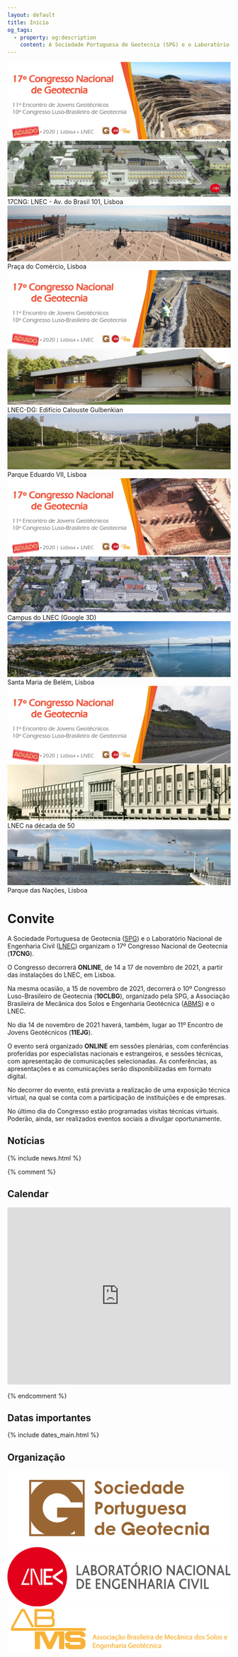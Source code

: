 ```yaml
---
layout: default
title: Início
og_tags:
  - property: og:description
    content: A Sociedade Portuguesa de Geotecnia (SPG) e o Laboratório Nacional de Engenharia Civil (LNEC) têm a honra de o convidar para o XVII Congresso Nacional de Geotecnia (17CNG), a realizar-se ONLINE de 14 a 17 de novembro de 2021, a partir do Centro de Congressos do Laboratório Nacional de Engenharia Civil.
---
```


<!--  Camera JS with Required jQuery Easing Plugin-->

<script src="{{ site.baseurl }}/js/easing.min.js" type="text/javascript"></script>

<!-- Bootstrap Js -->
<script src="{{ site.baseurl }}/js/bootstrap.min.js" type="text/javascript"></script>

<link href="{{ site.baseurl }}/css/camera.css" rel="stylesheet">
<script src="{{ site.baseurl }}/js/camera.min.js"></script>


<div class="containerwrap">
        <!--Camera Slide-->    
         <div class="camera_wrap">                  
            <div data-src="images/headers/headers_1.png">
                <img src="images/headers/headers_1.png">
            </div>                       
            <div data-src="images/headers/headers_2.jpg">
                <img src="images/headers/headers_2.jpg">                                
                <div class="camera_caption">
                    17CNG: LNEC - Av. do Brasil 101, Lisboa
                </div>
            </div>  
            <div data-src="images/headers/headers_3.jpg">
                <img src="images/headers/headers_3.jpg">
                <div class="camera_caption">
                    Praça do Comércio, Lisboa
                </div>                               
            </div>                        
            <div data-src="images/headers/headers_1a.png">
                <img src="images/headers/headers_1a.png">
            </div>                                   
            <div data-src="images/headers/headers_4.jpg">
                <img src="images/headers/headers_4.jpg">                
                <div class="camera_caption">
                    LNEC-DG: Edifício Calouste Gulbenkian
                </div>                
            </div>            
            <div data-src="images/headers/headers_5.jpg">
                <img src="images/headers/headers_5.jpg">                
                <div class="camera_caption">
                    Parque Eduardo VII, Lisboa
                </div>                
            </div>            
             <div data-src="images/headers/headers_1b.png">
                <img src="images/headers/headers_1b.png">
            </div>                          
            <div data-src="images/headers/headers_6.jpg">
                <img src="images/headers/headers_6.jpg">                
                <div class="camera_caption">
                    Campus do LNEC (Google 3D)
                </div>                
            </div>                       
            <div data-src="images/headers/headers_7.jpg">
                <img src="images/headers/headers_7.jpg">             
                <div class="camera_caption">
                    Santa Maria de Belém, Lisboa
                </div>           
            </div>      
             <div data-src="images/headers/headers_1c.png">
                <img src="images/headers/headers_1c.png">
            </div>                               
            <div data-src="images/headers/headers_8.jpg">
                <img src="images/headers/headers_8.jpg">
                <div class="camera_caption">
                    LNEC na década de 50
                </div>
            </div>  
            <div data-src="images/headers/headers_9.jpg">
                <img src="images/headers/headers_9.jpg">
                <div class="camera_caption">
                    Parque das Nações, Lisboa
                </div>
            </div>  
         </div>   <!--------Camera Slide End-->
</div>  


# Convite

A Sociedade Portuguesa de Geotecnia ([SPG](http://www.spgeotecnia.pt)) e o Laboratório Nacional de Engenharia Civil ([LNEC](http://lnec.pt)) organizam o 17º Congresso Nacional de Geotecnia (**17CNG**). 

O Congresso decorrerá **ONLINE**, de 14 a 17 de novembro de 2021, a partir das instalações do LNEC, em Lisboa.  

Na mesma ocasião, a 15 de novembro de 2021, decorrerá o 10º Congresso Luso-Brasileiro de Geotecnia (**10CLBG**), organizado pela SPG, a Associação Brasileira de Mecânica dos Solos e Engenharia Geotécnica ([ABMS](http://www.abms.com.br)) e o LNEC. 

No dia 14 de novembro de 2021 haverá, também, lugar ao 11º Encontro de Jovens Geotécnicos (**11EJG**).

O evento será organizado **ONLINE** em sessões plenárias, com conferências proferidas por especialistas nacionais e estrangeiros, e sessões técnicas, com apresentação de comunicações selecionadas. 
As conferências, as apresentações e as comunicações serão disponibilizadas em formato digital.

No decorrer do evento, está prevista a realização de uma exposição técnica virtual, na qual se conta com a participação de instituições e de empresas. 

No último dia do Congresso estão programadas visitas técnicas virtuais. 
Poderão, ainda, ser realizados eventos sociais a divulgar oportunamente.

## <i class="fa fa-newspaper-o"></i> Notícias

{% include news.html %}

{% comment %}
## <i class="fa fa-calendar-o"></i> Calendar

<iframe src="https://calendar.google.com/calendar/embed?title=ACM%20SIGCOMM%20Agenda&amp;showTitle=0&amp;showPrint=0&amp;showCalendars=0&amp;mode=AGENDA&amp;height=600&amp;wkst=1&amp;hl=en&amp;bgcolor=%23ffffff&amp;src=fgkdoih822v80dfk304pt56fjo%40group.calendar.google.com&amp;color=%23125A12&amp;ctz=America%2FSao_Paulo" style="border-width:0" width="100%" height="400" frameborder="0" scrolling="no"></iframe>

{% endcomment %}

## <i class="fa fa-calendar"></i> Datas importantes

{% include dates_main.html %}

## <i class="fa fa-gg"></i> Organização



<div class="sponsors">
    <a href="//www.spgeotecnia.pt/"><img src="images/SPG_logo.png" alt="Sociedade Portuguesa de Geotecnia" /></a>
	<a href="//www.lnec.pt/"><img src="images/LNEC_logo_2linhas.png" alt="Laboratório Nacional de Engenharia Civil" /></a>
	<a href="//www.abms.com.br/"><img src="images/abms-logo.png" alt="Associação Brasileira de Mecânica dos solos e Engenharia Geotecnica" /></a>  

</div>